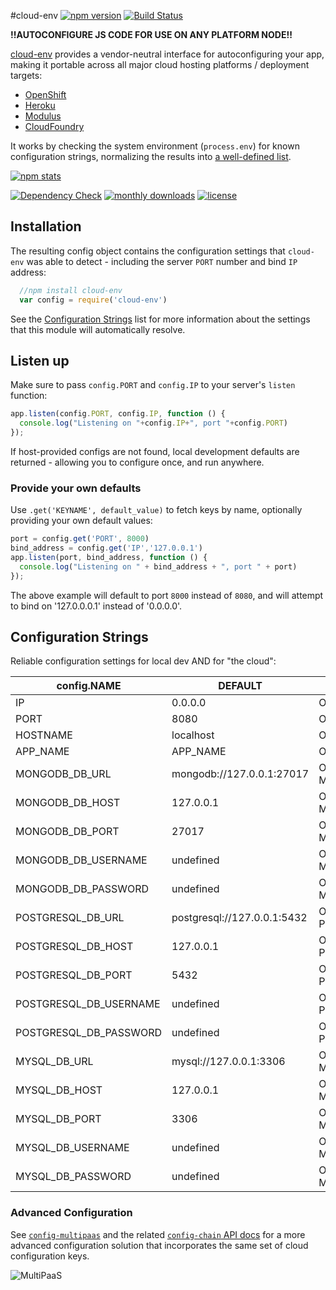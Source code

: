 #cloud-env [![npm version](http://img.shields.io/npm/v/cloud-env.svg)](https://www.npmjs.org/package/cloud-env) [![Build Status](http://img.shields.io/travis/ryanj/cloud-env.svg)](https://travis-ci.org/ryanj/cloud-env)

**!!AUTOCONFIGURE JS CODE FOR USE ON ANY PLATFORM NODE!!**

[cloud-env](https://github.com/ryanj/cloud-env) provides a vendor-neutral interface for autoconfiguring your app, making it portable across all major cloud hosting platforms / deployment targets:

* [OpenShift](https://developers.openshift.com/languages/nodejs/environment-variables.html#listen)
* [Heroku](https://devcenter.heroku.com/articles/dynos#web-dynos)
* [Modulus](http://help.modulus.io/customer/portal/articles/1660583)
* [CloudFoundry](http://docs.cloudfoundry.org/devguide/deploy-apps/environment-variable.html#PORT)

It works by checking the system environment (`process.env`) for known configuration strings, normalizing the results into [a well-defined list](#configuration-strings).

[![npm stats](https://nodei.co/npm/cloud-env.png?downloads=true&stars=true)](https://www.npmjs.org/package/cloud-env)

[![Dependency Check](http://img.shields.io/david/ryanj/cloud-env.svg)](https://david-dm.org/ryanj/cloud-env) [![monthly downloads](http://img.shields.io/npm/dm/cloud-env.svg)](https://www.npmjs.org/package/cloud-env) [![license](http://img.shields.io/npm/l/cloud-env.svg)](https://www.npmjs.org/package/cloud-env)

## Installation

The resulting config object contains the configuration settings that `cloud-env` was able to detect - including the server `PORT` number and bind `IP` address:

``` js
  //npm install cloud-env
  var config = require('cloud-env')
```

See the [Configuration Strings](#configuration-strings) list for more information about the settings that this module will automatically resolve.

## Listen up
Make sure to pass `config.PORT` and `config.IP` to your server's `listen` function:

```js
app.listen(config.PORT, config.IP, function () {
  console.log("Listening on "+config.IP+", port "+config.PORT)
});
```

If host-provided configs are not found, local development defaults are returned - allowing you to configure once, and run anywhere.

### Provide your own defaults
Use `.get('KEYNAME', default_value)` to fetch keys by name, optionally providing your own default values:

```js
port = config.get('PORT', 8000)
bind_address = config.get('IP','127.0.0.1')
app.listen(port, bind_address, function () {
  console.log("Listening on " + bind_address + ", port " + port)
});
```

The above example will default to port `8000` instead of `8080`, and will attempt to bind on '127.0.0.0.1' instead of '0.0.0.0'.

## Configuration Strings
Reliable configuration settings for local dev AND for "the cloud":

config.NAME | DEFAULT | process.env.SOURCE_VARS 
--------------------|-----------|---------------
IP                  | 0.0.0.0 | OPENSHIFT_NODEJS_IP, BIND_IP 
PORT                | 8080  | OPENSHIFT_NODEJS_PORT, PORT
HOSTNAME            | localhost  | OPENSHIFT_APP_DNS, HOSTNAME 
APP_NAME            | APP_NAME  | OPENSHIFT_APP_NAME, APP_NAME
MONGODB_DB_URL      | mongodb://127.0.0.1:27017  | OPENSHIFT_MONGODB_DB_URL, MONGODB_DB_URL
MONGODB_DB_HOST      | 127.0.0.1  | OPENSHIFT_MONGODB_DB_HOST, MONGODB_DB_HOST
MONGODB_DB_PORT      | 27017  | OPENSHIFT_MONGODB_DB_PORT, MONGODB_DB_PORT
MONGODB_DB_USERNAME      | undefined  | OPENSHIFT_MONGODB_DB_USERNAME, MONGODB_DB_USERNAME
MONGODB_DB_PASSWORD      | undefined  | OPENSHIFT_MONGODB_DB_PASSWORD, MONGODB_DB_PASSWORD
POSTGRESQL_DB_URL   | postgresql://127.0.0.1:5432  | OPENSHIFT_POSTGRESQL_DB_URL, POSTGRESQL_DB_URL
POSTGRESQL_DB_HOST   | 127.0.0.1  | OPENSHIFT_POSTGRESQL_DB_HOST, POSTGRESQL_DB_HOST
POSTGRESQL_DB_PORT   | 5432  | OPENSHIFT_POSTGRESQL_DB_PORT, POSTGRESQL_DB_PORT
POSTGRESQL_DB_USERNAME   | undefined  | OPENSHIFT_POSTGRESQL_DB_USERNAME, POSTGRESQL_DB_USERNAME
POSTGRESQL_DB_PASSWORD   | undefined  | OPENSHIFT_POSTGRESQL_DB_PASSWORD, POSTGRESQL_DB_PASSWORD
MYSQL_DB_URL      | mysql://127.0.0.1:3306  | OPENSHIFT_MYSQL_DB_URL, MYSQL_DB_URL
MYSQL_DB_HOST      | 127.0.0.1  | OPENSHIFT_MYSQL_DB_HOST, MYSQL_DB_HOST
MYSQL_DB_PORT      | 3306  | OPENSHIFT_MYSQL_DB_PORT, MYSQL_DB_PORT
MYSQL_DB_USERNAME      | undefined  | OPENSHIFT_MYSQL_DB_USERNAME, MYSQL_DB_USERNAME
MYSQL_DB_PASSWORD      | undefined  | OPENSHIFT_MYSQL_DB_PASSWORD, MYSQL_DB_PASSWORD

### Advanced Configuration

See [`config-multipaas`](https://github.com/ryanj/config-multipaas/) and the related [`config-chain` API docs](https://github.com/dominictarr/config-chain/#boring-api-docs) for a more advanced configuration solution that incorporates the same set of cloud configuration keys.

![MultiPaaS](http://i.imgur.com/fCi6YX6.png)

